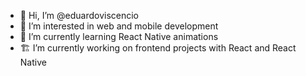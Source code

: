 - 👋 Hi, I’m @eduardoviscencio
- 👀 I’m interested in web and mobile development
- 🌱 I’m currently learning React Native animations
- 🏗 I’m currently working on frontend projects with React and React Native

<!---
eduardoviscencio/eduardoviscencio is a ✨ special ✨ repository because its `README.md` (this file) appears on your GitHub profile.
You can click the Preview link to take a look at your changes.
--->
